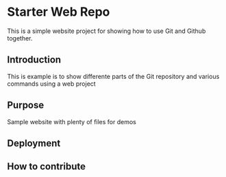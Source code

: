 # Starter Web Repo

This is a simple website project for
showing how to use Git and Github together.

## Introduction

This is example is to show differente parts
of the Git repository and various commands
using  a web project

## Purpose

Sample website with plenty of files for demos

## Deployment

## How to contribute



